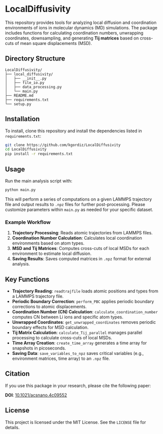 
# LocalDiffusivity

This repository provides tools for analyzing local diffusion and coordination environments of ions in molecular dynamics (MD) simulations. The package includes functions for calculating coordination numbers, unwrapping coordinates, downsampling, and generating **Tij matrices** based on cross-cuts of mean square displacements (MSD). 

## Directory Structure

```
LocalDiffusivity/
├── local_diffusivity/
│   ├── __init__.py
│   ├── file_io.py
│   ├── data_processing.py
│   └── main.py
├── README.md
├── requirements.txt
└── setup.py
```

## Installation

To install, clone this repository and install the dependencies listed in `requirements.txt`:

```bash
git clone https://github.com/kgordiz/LocalDiffusivity
cd LocalDiffusivity
pip install -r requirements.txt
```

## Usage

Run the main analysis script with:

```bash
python main.py
```

This will perform a series of computations on a given LAMMPS trajectory file and output results to `.npz` files for further post-processing. Please customize parameters within `main.py` as needed for your specific dataset.

### Example Workflow

1. **Trajectory Processing**: Reads atomic trajectories from LAMMPS files.
2. **Coordination Number Calculation**: Calculates local coordination environments based on atom types.
3. **MSD and Tij Matrices**: Computes cross-cuts of local MSDs for each environment to estimate local diffusion.
4. **Saving Results**: Saves computed matrices in `.npz` format for external analysis.

## Key Functions

- **Trajectory Reading**: `readtrajfile` loads atomic positions and types from a LAMMPS trajectory file.
- **Periodic Boundary Correction**: `perform_PBC` applies periodic boundary corrections to atomic displacements.
- **Coordination Number (CN) Calculation**: `calculate_coordination_number` computes CN between Li ions and specific atom types.
- **Unwrapped Coordinates**: `get_unwrapped_coordinates` removes periodic boundary effects for MSD calculation.
- **Tij Matrix Calculation**: `calculate_Tij_parallel` manages parallel processing to calculate cross-cuts of local MSDs.
- **Time Array Creation**: `create_time_array` generates a time array for snapshots in picoseconds.
- **Saving Data**: `save_variables_to_npz` saves critical variables (e.g., environment matrices, time array) to an `.npz` file.

## Citation

If you use this package in your research, please cite the following paper:

**DOI**: [10.1021/acsnano.4c09552](https://doi.org/10.1021/acsnano.4c09552)

## License

This project is licensed under the MIT License. See the `LICENSE` file for details.

